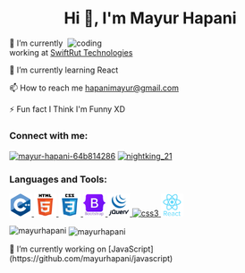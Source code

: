 <h1 align="center">Hi 👋, I'm Mayur Hapani</h1>
<!-- <h3 align="center">A CSE Sophomore who loves exploring new field</h3> -->

<img align="right" alt="coding" width="400" src="https://mir-s3-cdn-cf.behance.net/project_modules/max_1200/e6427232957589.569a436f3d343.png">

🔭 I’m currently working at [SwiftRut Technologies](https://www.linkedin.com/company/swiftrut/)


🌱 I’m currently learning React

📫 How to reach me hapanimayur@gmail.com

⚡ Fun fact I Think I'm Funny XD

<h3 align="left">Connect with me:</h3>
<p align="left">
<a href="https://in.linkedin.com/in/mayur-hapani-64b814286" target="blank"><img align="center" src="https://raw.githubusercontent.com/rahuldkjain/github-profile-readme-generator/master/src/images/icons/Social/linked-in-alt.svg" alt="mayur-hapani-64b814286" height="30" width="40" /></a>
<a href="https://instagram.com/nightking_21" target="blank"><img align="center" src="https://raw.githubusercontent.com/rahuldkjain/github-profile-readme-generator/master/src/images/icons/Social/instagram.svg" alt="nightking_21" height="30" width="40" /></a>
</p>

<h3 align="left">Languages and Tools:</h3>
<a href="https://www.w3schools.com/cpp/" target="_blank" rel="noreferrer">
<img src="https://raw.githubusercontent.com/devicons/devicon/master/icons/cplusplus/cplusplus-original.svg" alt="cplusplus" width="40" height="40"/> </a>
<a href="https://www.w3.org/html/" target="_blank" rel="noreferrer">
<img src="https://raw.githubusercontent.com/devicons/devicon/master/icons/html5/html5-original-wordmark.svg" alt="html5" width="40" height="40"/> </a>
<a href="https://www.w3schools.com/css/" target="_blank" rel="noreferrer">
<img src="https://raw.githubusercontent.com/devicons/devicon/master/icons/css3/css3-original-wordmark.svg" alt="css3" width="40" height="40"/> </a> 
<a href="https://www.w3schools.com/bootstrap/bootstrap_ver.asp" target="_blank" rel="noreferrer">
<img src="https://raw.githubusercontent.com/devicons/devicon/master/icons/bootstrap/bootstrap-original-wordmark.svg" alt="css3" width="40" height="40"/> </a> 
<a href="https://www.w3schools.com/jquery" target="_blank" rel="noreferrer">
<img src="https://raw.githubusercontent.com/devicons/devicon/master/icons/jquery/jquery-original-wordmark.svg" alt="css3" width="40" height="40"/> </a> 
<a href="https://www.w3schools.com/js/" target="_blank" rel="noreferrer">
<img src="https://symbols.getvecta.com/stencil_239/42_js.c89c8f1be2.svg" alt="css3" width="40" height="40"/> </a> 
<a href="https://www.w3schools.com/react" target="_blank" rel="noreferrer">
<img src="https://raw.githubusercontent.com/devicons/devicon/master/icons/react/react-original-wordmark.svg" alt="css3" width="40" height="40"/> </a> 

</p> </p>

<p><img align="left" src="https://github-readme-stats.vercel.app/api/top-langs?username=mayurhapani&show_icons=true&locale=en&layout=compact" alt="mayurhapani" /></p>

<p>&nbsp;<img align="center" src="https://github-readme-stats.vercel.app/api?username=mayurhapani&show_icons=true&locale=en" alt="mayurhapani" /></p>

<!--Connect with me:
nightking_21

Languages and Tools:
cplusplus html5 css3 bootstrap jquery javascript react--!>

🔭 I’m currently working on [JavaScript](https://github.com/mayurhapani/javascript)

<!--### Hi there 👋


**mayurhapani/mayurhapani** is a ✨ _special_ ✨ repository because its `README.md` (this file) appears on your GitHub profile.

Here are some ideas to get you started:

- 🔭 I’m currently working on ...
- 🌱 I’m currently learning ...
- 👯 I’m looking to collaborate on ...
- 🤔 I’m looking for help with ...
- 💬 Ask me about ...
- 📫 How to reach me: ...
- 😄 Pronouns: ...
- ⚡ Fun fact: ...--!>

